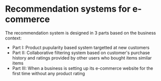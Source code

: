 # Recommendation systems for e-commerce
The recommendation system is designed in 3 parts based on the business context:
- Part I: Product pupularity based system targetted at new customers
- Part II: Collaborative filtering system based on customer's purchase history and ratings provided by other users who bought items similar items
- Part III: When a business is setting up its e-commerce website for the first time without any product rating

